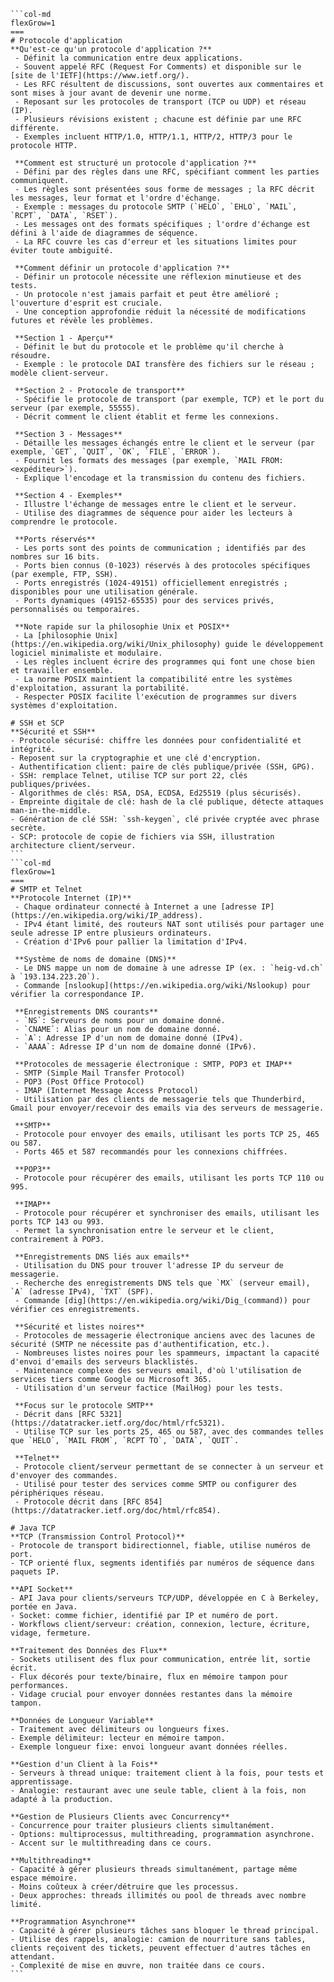 ````col
```col-md
flexGrow=1
===
# Protocole d'application
**Qu'est-ce qu'un protocole d'application ?**
 - Définit la communication entre deux applications.
 - Souvent appelé RFC (Request For Comments) et disponible sur le [site de l'IETF](https://www.ietf.org/).
 - Les RFC résultent de discussions, sont ouvertes aux commentaires et sont mises à jour avant de devenir une norme.
 - Reposant sur les protocoles de transport (TCP ou UDP) et réseau (IP).
 - Plusieurs révisions existent ; chacune est définie par une RFC différente.
 - Exemples incluent HTTP/1.0, HTTP/1.1, HTTP/2, HTTP/3 pour le protocole HTTP.

 **Comment est structuré un protocole d'application ?**
 - Défini par des règles dans une RFC, spécifiant comment les parties communiquent.
 - Les règles sont présentées sous forme de messages ; la RFC décrit les messages, leur format et l'ordre d'échange.
 - Exemple : messages du protocole SMTP (`HELO`, `EHLO`, `MAIL`, `RCPT`, `DATA`, `RSET`).
 - Les messages ont des formats spécifiques ; l'ordre d'échange est défini à l'aide de diagrammes de séquence.
 - La RFC couvre les cas d'erreur et les situations limites pour éviter toute ambiguïté.

 **Comment définir un protocole d'application ?**
 - Définir un protocole nécessite une réflexion minutieuse et des tests.
 - Un protocole n'est jamais parfait et peut être amélioré ; l'ouverture d'esprit est cruciale.
 - Une conception approfondie réduit la nécessité de modifications futures et révèle les problèmes.

 **Section 1 - Aperçu**
 - Définit le but du protocole et le problème qu'il cherche à résoudre.
 - Exemple : le protocole DAI transfère des fichiers sur le réseau ; modèle client-serveur.

 **Section 2 - Protocole de transport**
 - Spécifie le protocole de transport (par exemple, TCP) et le port du serveur (par exemple, 55555).
 - Décrit comment le client établit et ferme les connexions.

 **Section 3 - Messages**
 - Détaille les messages échangés entre le client et le serveur (par exemple, `GET`, `QUIT`, `OK`, `FILE`, `ERROR`).
 - Fournit les formats des messages (par exemple, `MAIL FROM:<expéditeur>`).
 - Explique l'encodage et la transmission du contenu des fichiers.

 **Section 4 - Exemples**
 - Illustre l'échange de messages entre le client et le serveur.
 - Utilise des diagrammes de séquence pour aider les lecteurs à comprendre le protocole.

 **Ports réservés**
 - Les ports sont des points de communication ; identifiés par des nombres sur 16 bits.
 - Ports bien connus (0-1023) réservés à des protocoles spécifiques (par exemple, FTP, SSH).
 - Ports enregistrés (1024-49151) officiellement enregistrés ; disponibles pour une utilisation générale.
 - Ports dynamiques (49152-65535) pour des services privés, personnalisés ou temporaires.

 **Note rapide sur la philosophie Unix et POSIX**
 - La [philosophie Unix](https://en.wikipedia.org/wiki/Unix_philosophy) guide le développement logiciel minimaliste et modulaire.
 - Les règles incluent écrire des programmes qui font une chose bien et travailler ensemble.
 - La norme POSIX maintient la compatibilité entre les systèmes d'exploitation, assurant la portabilité.
 - Respecter POSIX facilite l'exécution de programmes sur divers systèmes d'exploitation.

# SSH et SCP
**Sécurité et SSH**
- Protocole sécurisé: chiffre les données pour confidentialité et intégrité.
- Reposent sur la cryptographie et une clé d'encryption.
- Authentification client: paire de clés publique/privée (SSH, GPG).
- SSH: remplace Telnet, utilise TCP sur port 22, clés publiques/privées.
- Algorithmes de clés: RSA, DSA, ECDSA, Ed25519 (plus sécurisés).
- Empreinte digitale de clé: hash de la clé publique, détecte attaques man-in-the-middle.
- Génération de clé SSH: `ssh-keygen`, clé privée cryptée avec phrase secrète.
- SCP: protocole de copie de fichiers via SSH, illustration architecture client/serveur.
```
```col-md
flexGrow=1
===
# SMTP et Telnet
**Protocole Internet (IP)**
 - Chaque ordinateur connecté à Internet a une [adresse IP](https://en.wikipedia.org/wiki/IP_address).
 - IPv4 étant limité, des routeurs NAT sont utilisés pour partager une seule adresse IP entre plusieurs ordinateurs.
 - Création d'IPv6 pour pallier la limitation d'IPv4.

 **Système de noms de domaine (DNS)**
 - Le DNS mappe un nom de domaine à une adresse IP (ex. : `heig-vd.ch` à `193.134.223.20`).
 - Commande [nslookup](https://en.wikipedia.org/wiki/Nslookup) pour vérifier la correspondance IP.

 **Enregistrements DNS courants**
 - `NS`: Serveurs de noms pour un domaine donné.
 - `CNAME`: Alias pour un nom de domaine donné.
 - `A`: Adresse IP d'un nom de domaine donné (IPv4).
 - `AAAA`: Adresse IP d'un nom de domaine donné (IPv6).

 **Protocoles de messagerie électronique : SMTP, POP3 et IMAP**
 - SMTP (Simple Mail Transfer Protocol)
 - POP3 (Post Office Protocol)
 - IMAP (Internet Message Access Protocol)
 - Utilisation par des clients de messagerie tels que Thunderbird, Gmail pour envoyer/recevoir des emails via des serveurs de messagerie.

 **SMTP**
 - Protocole pour envoyer des emails, utilisant les ports TCP 25, 465 ou 587.
 - Ports 465 et 587 recommandés pour les connexions chiffrées.

 **POP3**
 - Protocole pour récupérer des emails, utilisant les ports TCP 110 ou 995.

 **IMAP**
 - Protocole pour récupérer et synchroniser des emails, utilisant les ports TCP 143 ou 993.
 - Permet la synchronisation entre le serveur et le client, contrairement à POP3.

 **Enregistrements DNS liés aux emails**
 - Utilisation du DNS pour trouver l'adresse IP du serveur de messagerie.
 - Recherche des enregistrements DNS tels que `MX` (serveur email), `A` (adresse IPv4), `TXT` (SPF).
 - Commande [dig](https://en.wikipedia.org/wiki/Dig_(command)) pour vérifier ces enregistrements.

 **Sécurité et listes noires**
 - Protocoles de messagerie électronique anciens avec des lacunes de sécurité (SMTP ne nécessite pas d'authentification, etc.).
 - Nombreuses listes noires pour les spammeurs, impactant la capacité d'envoi d'emails des serveurs blacklistés.
 - Maintenance complexe des serveurs email, d'où l'utilisation de services tiers comme Google ou Microsoft 365.
 - Utilisation d'un serveur factice (MailHog) pour les tests.

 **Focus sur le protocole SMTP**
 - Décrit dans [RFC 5321](https://datatracker.ietf.org/doc/html/rfc5321).
 - Utilise TCP sur les ports 25, 465 ou 587, avec des commandes telles que `HELO`, `MAIL FROM`, `RCPT TO`, `DATA`, `QUIT`.

 **Telnet**
 - Protocole client/serveur permettant de se connecter à un serveur et d'envoyer des commandes.
 - Utilisé pour tester des services comme SMTP ou configurer des périphériques réseau.
 - Protocole décrit dans [RFC 854](https://datatracker.ietf.org/doc/html/rfc854).

# Java TCP
**TCP (Transmission Control Protocol)**
- Protocole de transport bidirectionnel, fiable, utilise numéros de port.
- TCP orienté flux, segments identifiés par numéros de séquence dans paquets IP.

**API Socket**
- API Java pour clients/serveurs TCP/UDP, développée en C à Berkeley, portée en Java.
- Socket: comme fichier, identifié par IP et numéro de port.
- Workflows client/serveur: création, connexion, lecture, écriture, vidage, fermeture.

**Traitement des Données des Flux**
- Sockets utilisent des flux pour communication, entrée lit, sortie écrit.
- Flux décorés pour texte/binaire, flux en mémoire tampon pour performances.
- Vidage crucial pour envoyer données restantes dans la mémoire tampon.

**Données de Longueur Variable**
- Traitement avec délimiteurs ou longueurs fixes.
- Exemple délimiteur: lecteur en mémoire tampon.
- Exemple longueur fixe: envoi longueur avant données réelles.

**Gestion d'un Client à la Fois**
- Serveurs à thread unique: traitement client à la fois, pour tests et apprentissage.
- Analogie: restaurant avec une seule table, client à la fois, non adapté à la production.

**Gestion de Plusieurs Clients avec Concurrency**
- Concurrence pour traiter plusieurs clients simultanément.
- Options: multiprocessus, multithreading, programmation asynchrone.
- Accent sur le multithreading dans ce cours.

**Multithreading**
- Capacité à gérer plusieurs threads simultanément, partage même espace mémoire.
- Moins coûteux à créer/détruire que les processus.
- Deux approches: threads illimités ou pool de threads avec nombre limité.

**Programmation Asynchrone**
- Capacité à gérer plusieurs tâches sans bloquer le thread principal.
- Utilise des rappels, analogie: camion de nourriture sans tables, clients reçoivent des tickets, peuvent effectuer d'autres tâches en attendant.
- Complexité de mise en œuvre, non traitée dans ce cours.
```
````
